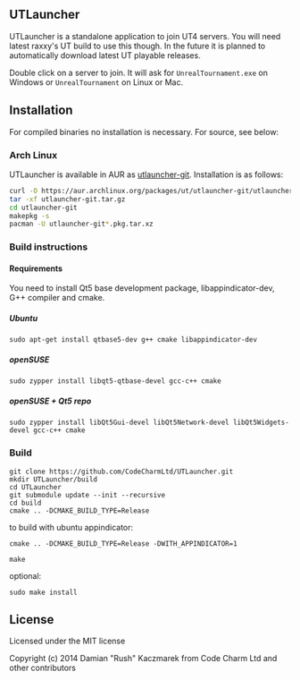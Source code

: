 ## UTLauncher

UTLauncher is a standalone application to join UT4 servers. You will need latest raxxy's UT build to use this though.
In the future it is planned to automatically download latest UT playable releases.

Double click on a server to join. It will ask for `UnrealTournament.exe` on Windows or `UnrealTournament` on Linux or Mac.

## Installation

For compiled binaries no installation is necessary. For source, see below:

### Arch Linux

UTLauncher is available in AUR as [utlauncher-git](https://aur.archlinux.org/packages/utlauncher-git/).  Installation is as follows:

```bash
curl -O https://aur.archlinux.org/packages/ut/utlauncher-git/utlauncher-git.tar.gz
tar -xf utlauncher-git.tar.gz
cd utlauncher-git
makepkg -s
pacman -U utlauncher-git*.pkg.tar.xz
```

### Build instructions

#### Requirements
You need to install Qt5 base development package, libappindicator-dev, G++ compiler and cmake.

##### Ubuntu
```
sudo apt-get install qtbase5-dev g++ cmake libappindicator-dev
```
##### openSUSE
`sudo zypper install libqt5-qtbase-devel gcc-c++ cmake`
##### openSUSE + Qt5 repo
`sudo zypper install libQt5Gui-devel libQt5Network-devel libQt5Widgets-devel gcc-c++ cmake`

### Build 
```
git clone https://github.com/CodeCharmLtd/UTLauncher.git
mkdir UTLauncher/build
cd UTLauncher
git submodule update --init --recursive
cd build
cmake .. -DCMAKE_BUILD_TYPE=Release
```
to build with ubuntu appindicator:
```
cmake .. -DCMAKE_BUILD_TYPE=Release -DWITH_APPINDICATOR=1
```

```
make
```
optional:
```
sudo make install
```

## License
Licensed under the MIT license

Copyright (c) 2014 Damian "Rush" Kaczmarek
from Code Charm Ltd
and other contributors

